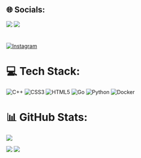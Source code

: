 ## 🌐 Socials:
[<img src="https://img.shields.io/badge/telegram-26A5E4?style=for-the-badge&logo=Telegram&logoColor=ffffff"/>](https://t.me/sanqeq)
[<img src="https://img.shields.io/badge/ВКонтакте-0077FF?style=for-the-badge&logo=VK&logoColor=ffffff"/>](https://vk.com/sanqee)
#
[![Instagram](https://img.shields.io/badge/Instagram-%23E4405F.svg?logo=Instagram&logoColor=white)](https://instagram.com/sanqee1) 

# 💻 Tech Stack:
![C++](https://img.shields.io/badge/c++-%2300599C.svg?style=for-the-badge&logo=c%2B%2B&logoColor=white) ![CSS3](https://img.shields.io/badge/css3-%231572B6.svg?style=for-the-badge&logo=css3&logoColor=white) ![HTML5](https://img.shields.io/badge/html5-%23E34F26.svg?style=for-the-badge&logo=html5&logoColor=white) ![Go](https://img.shields.io/badge/go-%2300ADD8.svg?style=for-the-badge&logo=go&logoColor=white) ![Python](https://img.shields.io/badge/python-3670A0?style=for-the-badge&logo=python&logoColor=ffdd54) ![Docker](https://img.shields.io/badge/docker-%230db7ed.svg?style=for-the-badge&logo=docker&logoColor=white)
# 📊 GitHub Stats:
![](https://github-readme-stats.vercel.app/api?username=AlexanderBobrenko&theme=dark&hide_border=false&include_all_commits=false&count_private=false)

![](https://github-readme-streak-stats.herokuapp.com/?user=AlexanderBobrenko&theme=dark&hide_border=false)
![](https://github-readme-stats.vercel.app/api/top-langs/?username=AlexanderBobrenko&theme=dark&hide_border=false&include_all_commits=false&count_private=false&layout=compact)

